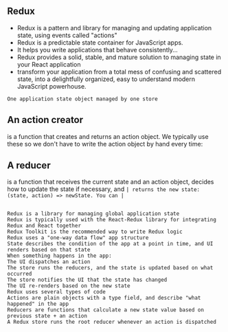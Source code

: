 ## Redux 
+ Redux is a pattern and library for managing and updating application state, using events called "actions"
+ Redux is a predictable state container for JavaScript apps.
+ It helps you write applications that behave consistently…
+ Redux provides a solid, stable, and mature solution to managing state in your React application
+ transform your application from a total mess of confusing and scattered state, into a delightfully organized, easy to understand modern JavaScript powerhouse.

``` One application state object managed by one store ```
## An action creator
is a function that creates and returns an action object. We typically use these so we don't have to write the action object by hand every time:

## A reducer 
is a function that receives the current state and an action object, decides how to update the state if necessary,
and ```| returns the new state: (state, action) => newState. You can |```


```

Redux is a library for managing global application state
Redux is typically used with the React-Redux library for integrating Redux and React together
Redux Toolkit is the recommended way to write Redux logic
Redux uses a "one-way data flow" app structure
State describes the condition of the app at a point in time, and UI renders based on that state
When something happens in the app:
The UI dispatches an action
The store runs the reducers, and the state is updated based on what occurred
The store notifies the UI that the state has changed
The UI re-renders based on the new state
Redux uses several types of code
Actions are plain objects with a type field, and describe "what happened" in the app
Reducers are functions that calculate a new state value based on previous state + an action
A Redux store runs the root reducer whenever an action is dispatched

```
